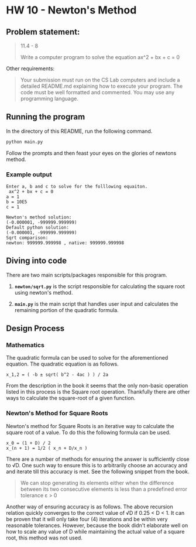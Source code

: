 # HW 10 - Newton's Method
## Problem statement:
> 11.4 - 8
>
> Write a computer program to solve the equation ax^2 + bx + c = 0

Other requirements:

> Your submission must run on the CS Lab computers and include a detailed
README.md explaining how to execute your program. The code must be well
formatted and commented. You may use any programming language.

## Running the program
In the directory of this README, run the following command.
```bash
python main.py
```
Follow the prompts and then feast your eyes on the glories of newtons method.
### Example output
```
Enter a, b and c to solve for the folllowing equaiton.
 ax^2 + bx + c = 0
a = 1
b = 10E5
c = 1

Newton's method solution:
(-0.000001, -999999.999999)
Default python solution:
(-0.000001, -999999.999999)
Sqrt comparison:
newton: 999999.999998 , native: 999999.999998
```

## Diving into code
There are two main scripts/packages responsible for this program.
1. **`newton/sqrt.py`** is the script responsible for calculating the square root
using newton's method.

2. **`main.py`** is the main script that handles user input and calculates the
remaining portion of the quadratic formula.

## Design Process

### Mathematics
The quadratic formula can be used to solve for the aforementioned equation. The
quadratic equation is as follows.
```
x_1,2 = ( -b ± sqrt( b^2 - 4ac ) ) / 2a
```
From the description in the book it seems that the only non-basic operation
listed in this process is the Square root operation. Thankfully there are other
 ways to calculate the square-root of a given function.

### Newton's Method for Square Roots
Newton's method for Square Roots is an iterative way to calculate the square
root of a value. To do this the following formula can be used.
```
x_0 = (1 + D) / 2
x_(n + 1) = 1/2 ( x_n + D/x_n )
```
There are a number of methods for ensuring the answer is sufficiently close to
√D. One such way to ensure this is to arbitrarily choose an accuracy and
and iterate till this accuracy is met. See the following snippet from the book.

>We can stop generating its elements either when the difference between its two consecutive elements is less than a predefined error tolerance ε > 0

Another way of ensuring accuracy is as follows. The above recursion relation
quickly converges to the correct value of √D if 0.25 < D < 1. It can be
proven that it will only take four (4) iterations and be within very reasonable tolerances.
However, because the book didn't elaborate well on how to scale any value of D
while maintaining the actual value of a square root, this method was not used.
